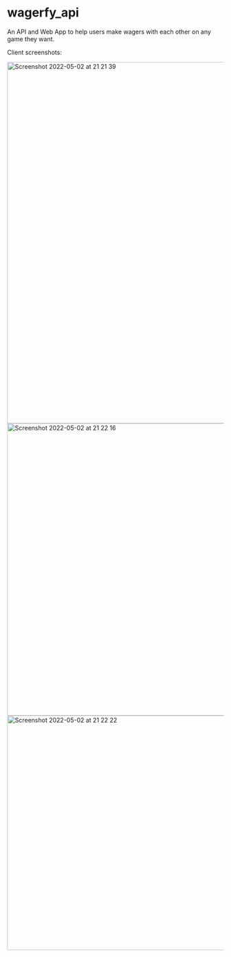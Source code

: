 # wagerfy_api
An API and Web App to help users make wagers with each other on any game they want.

Client screenshots:

<img width="841" alt="Screenshot 2022-05-02 at 21 21 39" src="https://user-images.githubusercontent.com/42198709/166303378-a8cde3e0-73be-4cac-bc5a-2600433a2de9.png">

<img width="680" alt="Screenshot 2022-05-02 at 21 22 16" src="https://user-images.githubusercontent.com/42198709/166303385-543739b9-0cf7-4ead-bd30-667b201199b1.png">

<img width="546" alt="Screenshot 2022-05-02 at 21 22 22" src="https://user-images.githubusercontent.com/42198709/166303391-2319a02b-e863-42cd-9af1-4e1af3b29a00.png">
